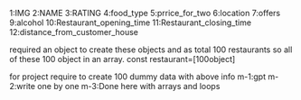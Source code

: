 <!-- Restaurant Information required -->
1:IMG
2:NAME
3:RATING
4:food_type
5:prrice_for_two
6:location
7:offers
9:alcohol
10:Restaurant_opening_time
11:Restaurant_closing_time
12:distance_from_customer_house

required an object to create these objects and as total 100 restaurants so all of these 100 object in an array.
const restaurant=[100object]

for project require to create 100 dummy data with above info
m-1:gpt
m-2:write one by one
m-3:Done here with arrays and loops